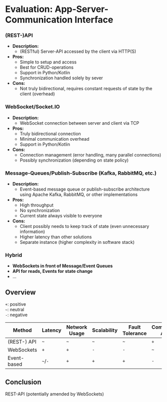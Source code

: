 # Evaluation: App-Server-Communication Interface

### (REST-)API

- **Description:**
    - (RESTful) Server-API accessed by the client via HTTP(S)
- **Pros:**
    - Simple to setup and access
    - Best for CRUD-operations
    - Support in Python/Kotlin
    - Synchronization handled solely by sever
- **Cons:**
    - Not truly bidirectional, requires constant requests of state by the client (overhead)

### WebSocket/Socket.IO

- **Description:**
    - WebSocket connection between server and client via TCP
- **Pros:**
    - Truly bidirectional connection
    - Minimal communication overhead
    - Support in Python/Kotlin
- **Cons:**
    - Connection management (error handling, many parallel connections)
    - Possibly synchronization (depending on state policy)

### Message-Queues/Publish-Subscribe (Kafka, RabbitMQ, etc.)

- **Description:**
    - Event-based message queue or publish-subscribe architecture using Apache Kafka, RabbitMQ, or other implementations
- **Pros:**
    - High throughput
    - No synchronization
    - Current state always visible to everyone
- **Cons:**
    - Client possibly needs to keep track of state (even unnecessary information)
    - Higher latency than other solutions
    - Separate instance (higher complexity in software stack)

### Hybrid

- **WebSockets in front of Message/Event Queues**
- **API for reads, Events for state change**
- ...

## Overview

`+`: positive <br> `~`: neutral <br> `-`: negative

|Method      |Latency|Network Usage| Scalability |Fault Tolerance|Complexity App|Complexity Server |
|-           |-      |-            |-            |-              |-             |-                 |
|(REST-) API |`~`    |`~`          |`~`          |`~`            |`+`           |`~`               |
|WebSockets  |`+`    |`+`          |`-`          |`-`            |`~`           |`-`               |
|Event-based |`~`/`-`|`+`          |`+`          |`+`            |`-`           |`+`               |

## Conclusion

REST-API (potentially amended by WebSockets)